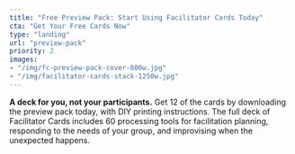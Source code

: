 ```yaml
---
title: "Free Preview Pack: Start Using Facilitator Cards Today"
cta: "Get Your Free Cards Now"
type: "landing"
url: "preview-pack"
priority: 2
images:
- "/img/fc-preview-pack-cover-800w.jpg"
- "/img/facilitator-cards-stack-1250w.jpg"
---
```

**A deck for you, not your participants.** Get 12 of the cards by downloading the preview pack today, with DIY printing instructions. The full deck of Facilitator Cards includes 60 processing tools for facilitation planning, responding to the needs of your group, and improvising when the unexpected happens. 
